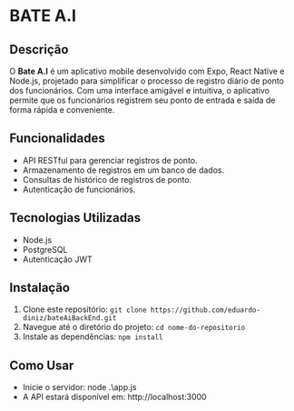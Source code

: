 # BATE A.I

## Descrição

O **Bate A.I** é um aplicativo mobile desenvolvido com Expo, React Native e Node.js, projetado para simplificar o processo de registro diário de ponto dos funcionários. Com uma interface amigável e intuitiva, o aplicativo permite que os funcionários registrem seu ponto de entrada e saída de forma rápida e conveniente.

## Funcionalidades

- API RESTful para gerenciar registros de ponto.
- Armazenamento de registros em um banco de dados.
- Consultas de histórico de registros de ponto.
- Autenticação de funcionários.

## Tecnologias Utilizadas

- Node.js
- PostgreSQL
- Autenticação JWT

## Instalação

1. Clone este repositório: `git clone https://github.com/eduardo-diniz/bateAiBackEnd.git`
2. Navegue até o diretório do projeto: `cd nome-do-repositorio`
3. Instale as dependências: `npm install`

## Como Usar
- Inicie o servidor: node .\app.js
- A API estará disponível em: http://localhost:3000
